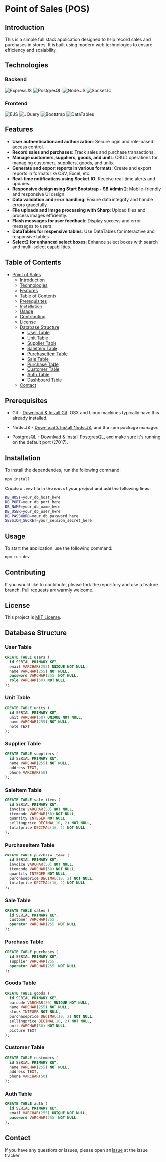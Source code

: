 # Point of Sales (POS)

## Introduction

This is a simple full stack application designed to help record sales and purchases in stores. It is built using modern web technologies to ensure efficiency and scalability.

## Technologies

### Backend
![ExpressJS](https://img.shields.io/badge/ExpressJS-000000?style=flat&logo=express&logoColor=white) ![PostgresQL](https://img.shields.io/badge/PostgresQL-336791?style=flat&logo=postgresql&logoColor=white) ![Node.JS](https://img.shields.io/badge/Node.JS-339933?style=flat&logo=node.js&logoColor=white) ![Socket.IO](https://img.shields.io/badge/Socket.IO-010101?style=flat&logo=socket.io&logoColor=white)

### Frontend
![EJS](https://img.shields.io/badge/EJS-000000?style=flat&logo=ejs&logoColor=white) ![JQuery](https://img.shields.io/badge/JQuery-0769AD?style=flat&logo=jquery&logoColor=white) ![Bootstrap](https://img.shields.io/badge/Bootstrap-563D7C?style=flat&logo=bootstrap&logoColor=white) ![DataTables](https://img.shields.io/badge/DataTables-336791?style=flat&logo=datatables&logoColor=white)

## Features

- **User authentication and authorization**: Secure login and role-based access control.
- **Record sales and purchases**: Track sales and purchase transactions.
- **Manage customers, suppliers, goods, and units**: CRUD operations for managing customers, suppliers, goods, and units.
- **Generate and export reports in various formats**: Create and export reports in formats like CSV, Excel, etc.
- **Real-time notifications using Socket.IO**: Receive real-time alerts and updates.
- **Responsive design using Start Bootstrap - SB Admin 2**: Mobile-friendly and responsive UI design.
- **Data validation and error handling**: Ensure data integrity and handle errors gracefully.
- **File uploads and image processing with Sharp**: Upload files and process images efficiently.
- **Flash messages for user feedback**: Display success and error messages to users.
- **DataTables for responsive tables**: Use DataTables for interactive and responsive tables.
- **Select2 for enhanced select boxes**: Enhance select boxes with search and multi-select capabilities.

## Table of Contents

- [Point of Sales](#point-of-sales)
  - [Introduction](#introduction)
  - [Technologies](#technologies)
  - [Features](#features)
  - [Table of Contents](#table-of-contents)
  - [Prerequisites](#prerequisites)
  - [Installation](#installation)
  - [Usage](#usage)
  - [Contributing](#contributing)
  - [License](#license)
  - [Database Structure](#database-structure)
    - [User Table](#user-table)
    - [Unit Table](#unit-table)
    - [Supplier Table](#supplier-table)
    - [SaleItem Table](#saleitem-table)
    - [PurchaseItem Table](#purchaseitem-table)
    - [Sale Table](#sale-table)
    - [Purchase Table](#purchase-table)
    - [Customer Table](#customer-table)
    - [Auth Table](#auth-table)
    - [Dashboard Table](#dashboard-table)
  - [Contact](#contact)

## Prerequisites

* Git - [Download & Install Git](https://git-scm.com/downloads). OSX and Linux machines typically have this already installed.

* Node.JS - [Download & Install Node.JS](https://nodejs.org/en/download/current), and the npm package manager.

* PostgresQL - [Download & Install PostgresQL](https://www.postgresql.org/download/), and make sure it's running on the default port (27017).

## Installation

To install the dependencies, run the following command:

```bash
npm install
```

Create a `.env` file in the root of your project and add the following lines:

```bash
DB_HOST=your_db_host_here
DB_PORT=your_db_port_here
DB_NAME=your_db_name_here
DB_USER=your_db_user_here
DB_PASSWORD=your_db_password_here
SESSION_SECRET=your_session_secret_here
```

## Usage

To start the application, use the following command:

```bash
npm run dev
```

## Contributing

If you would like to contribute, please fork the repository and use a feature branch. Pull requests are warmly welcome.

## License

This project is [MIT License](./LICENSE).

## Database Structure

### User Table
```sql
CREATE TABLE users (
  id SERIAL PRIMARY KEY,
  email VARCHAR(255) UNIQUE NOT NULL,
  name VARCHAR(255) NOT NULL,
  password VARCHAR(255) NOT NULL,
  role VARCHAR(50) NOT NULL
);
```

### Unit Table
```sql
CREATE TABLE units (
  id SERIAL PRIMARY KEY,
  unit VARCHAR(50) UNIQUE NOT NULL,
  name VARCHAR(255) NOT NULL,
  note TEXT
);
```

### Supplier Table
```sql
CREATE TABLE suppliers (
  id SERIAL PRIMARY KEY,
  name VARCHAR(255) NOT NULL,
  address TEXT,
  phone VARCHAR(50)
);
```

### SaleItem Table
```sql
CREATE TABLE sale_items (
  id SERIAL PRIMARY KEY,
  invoice VARCHAR(50) NOT NULL,
  itemcode VARCHAR(50) NOT NULL,
  quantity INTEGER NOT NULL,
  sellingprice DECIMAL(10, 2) NOT NULL,
  totalprice DECIMAL(10, 2) NOT NULL
);
```

### PurchaseItem Table
```sql
CREATE TABLE purchase_items (
  id SERIAL PRIMARY KEY,
  invoice VARCHAR(50) NOT NULL,
  itemcode VARCHAR(50) NOT NULL,
  quantity INTEGER NOT NULL,
  purchaseprice DECIMAL(10, 2) NOT NULL,
  totalprice DECIMAL(10, 2) NOT NULL
);
```

### Sale Table
```sql
CREATE TABLE sales (
  id SERIAL PRIMARY KEY,
  customer VARCHAR(255),
  operator VARCHAR(255) NOT NULL
);
```

### Purchase Table
```sql
CREATE TABLE purchases (
  id SERIAL PRIMARY KEY,
  supplier VARCHAR(255),
  operator VARCHAR(255) NOT NULL
);
```

### Goods Table
```sql
CREATE TABLE goods (
  id SERIAL PRIMARY KEY,
  barcode VARCHAR(50) UNIQUE NOT NULL,
  name VARCHAR(255) NOT NULL,
  stock INTEGER NOT NULL,
  purchaseprice DECIMAL(10, 2) NOT NULL,
  sellingprice DECIMAL(10, 2) NOT NULL,
  unit VARCHAR(50) NOT NULL,
  picture TEXT
);
```

### Customer Table
```sql
CREATE TABLE customers (
  id SERIAL PRIMARY KEY,
  name VARCHAR(255) NOT NULL,
  address TEXT,
  phone VARCHAR(50)
);
```

### Auth Table
```sql
CREATE TABLE auth (
  id SERIAL PRIMARY KEY,
  email VARCHAR(255) UNIQUE NOT NULL,
  password VARCHAR(255) NOT NULL
);
```

## Contact

If you have any questions or issues, please open an [issue](https://github.com/aryajava/pos/issues) at the issue tracker
